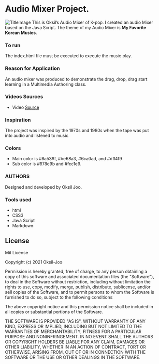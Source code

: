 # Audio Mixer Project.
![TitleImage](https://user-images.githubusercontent.com/72535594/109357691-a2dc5e80-7850-11eb-959f-4a8da9598b38.png)
This is Oksil’s Audio Mixer of K-pop. I created an audio Mixer based on the Java Script. The theme of my Audio Mixer is **My Favorite Korean Musics**.

### To run
The index.html file must be executed to execute the music play.

### Reason for Application
An audio mixer was produced to demonstrate the drag, drop, drag start learning in a Multimedia Authoring class.

### Videos Sources
* Video [Source](https://www.youtube.com/watch?v=j6j0XVQjIy4)

### Inspiration
The project was inspired by the 1970s and 1980s when the tape was put into audio and listened to music.

### Colors
* Main color is #6a539f, #be68a3, #6ca0ad, and #dff4f9
* Sub color is #978c9b and #fcc1e9.

### AUTHORS
Designed and developed by Oksil Joo.

### Tools used
* html
* CSS3
* Java Script
* Markdown

## License
Mit License

Copyright (c) 2021 Oksil-Joo

Permission is hereby granted, free of charge, to any person obtaining a copy
of this software and associated documentation files (the "Software"), to deal
in the Software without restriction, including without limitation the rights
to use, copy, modify, merge, publish, distribute, sublicense, and/or sell
copies of the Software, and to permit persons to whom the Software is
furnished to do so, subject to the following conditions:

The above copyright notice and this permission notice shall be included in all
copies or substantial portions of the Software.

THE SOFTWARE IS PROVIDED "AS IS", WITHOUT WARRANTY OF ANY KIND, EXPRESS OR
IMPLIED, INCLUDING BUT NOT LIMITED TO THE WARRANTIES OF MERCHANTABILITY,
FITNESS FOR A PARTICULAR PURPOSE AND NONINFRINGEMENT. IN NO EVENT SHALL THE
AUTHORS OR COPYRIGHT HOLDERS BE LIABLE FOR ANY CLAIM, DAMAGES OR OTHER
LIABILITY, WHETHER IN AN ACTION OF CONTRACT, TORT OR OTHERWISE, ARISING FROM,
OUT OF OR IN CONNECTION WITH THE SOFTWARE OR THE USE OR OTHER DEALINGS IN THE
SOFTWARE.
